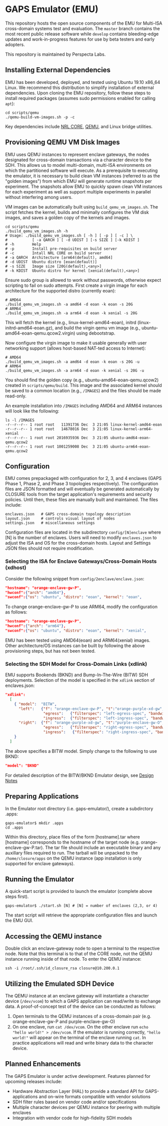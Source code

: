 # GAPS Emulator (EMU)
This repository hosts the open source components of the EMU for Multi-ISA cross-domain systems test and evaluation. The `master` branch contains the most recent public release software while `develop` contains bleeding-edge updates and work-in-progress features for use by beta testers and early adopters.

This repository is maintained by Perspecta Labs.
## Installing External Dependencies
EMU has been developed, deployed, and tested using Ubuntu 19.10 x86_64 Linux. We recommend this distribution to simplify installation of external dependencies. Upon cloning the EMU repository, follow these steps to install required packages (assumes sudo permissions enabled for calling `apt`):
```
cd scripts/qemu
./qemu-build-vm-images.sh -p -c
```
Key dependencies include [NRL CORE](http://nrl.navy.mil/itd/ncs/products/core), [QEMU](http://qemu.org), and Linux bridge utilities.
## Provisioning QEMU VM Disk Images
EMU uses QEMU instances to represent enclave gateways, the nodes designated for cross-domain transactions via a character device to the SDH. This allows us to model multi-domain, multi-ISA environments on which the partitioned software will execute. As a prerequisite to executing the emulator, it is necessary to build clean VM instances (referred to as the "golden images") from which EMU will generate runtime snapshots per experiment. The snapshots allow EMU to quickly spawn clean VM instances for each experiment as well as support multiple experiments in parallel without interfering among users.

VM images can be automatically built using `build_qemu_vm_images.sh`. The script fetches the kernel, builds and minimally configures the VM disk images, and saves a golden copy of the kernels and images. 

```
cd scripts/qemu
./build_qemu_vm_images.sh -h
# Usage: ./build_qemu_vm_images.sh [ -h ] [ -p ] [ -c ] \
#           [ -a QARCH ] [ -d UDIST ] [-s SIZE ] [-k KDIST ]
# -h        Help
# -p        Install pre-requisites on build server
# -c        Intall NRL CORE on build server
# -a QARCH  Architecture [arm64(default), amd64]
# -d UDIST  Ubuntu distro [eoan(default)]
# -s SIZE   Image size [20G(default),<any>]
# -k KDIST  Ubuntu distro for kernel [xenial(default),<any>]
```
Ensure sudo group is allowed to work without passwords, otherwise expect scripting to fail on sudo attempts. First create a virgin image for each architecture for the supported distro (currently eoan):
```
# AMD64
./build_qemu_vm_images.sh -a amd64 -d eoan -k eoan -s 20G
# ARM64
./build_qemu_vm_images.sh -a arm64 -d eoan -k xenial -s 20G
```
This will fetch the kernel (e.g., linux-kernel-amd64-eoan), initrd (linux-initrd-amd64-eoan.gz), and build the virgin qemu vm image (e.g., ubuntu-amd64-eoan-qemu.qcow2.virgin) using debootstrap.

Now configure the virgin image to make it usable generally with user networking support (allows host-based NAT-ted access to Internet):
```
# AMD64
./build_qemu_vm_images.sh -a amd64 -d eoan -k eoan -s 20G -u
# ARM64
./build_qemu_vm_images.sh -a arm64 -d eoan -k xenial -s 20G -u
```
You should find the golden copy (e.g., ubuntu-amd64-eoan-qemu.qcow2) created in `scripts/qemu/build`. This image and the associated kernel should be saved to a common location (e.g., `/IMAGES`) and the files should be made read-only. 

An example installation into `/IMAGES` including AMD64 and ARM64 instances will look like the following:
```
ls -l /IMAGES
-r--r--r-- 1 root root   11391736 Dec  3 21:05 linux-kernel-amd64-eoan
-r--r--r-- 1 root root   14678016 Dec  3 21:05 linux-kernel-arm64-xenial
-r--r--r-- 1 root root 2016935936 Dec  3 21:05 ubuntu-amd64-eoan-qemu.qcow2
-r--r--r-- 1 root root 1001259008 Dec  3 21:05 ubuntu-arm64-eoan-qemu.qcow2
```
## Configuration
EMU comes prepackaged with configuration for 2, 3, and 4 enclaves (GAPS Phase 1, Phase 2, and Phase 3 topologies respectively). The configuration files are JSON formatted and will eventually be generated automatically by CLOSURE tools from the target application's requirements and security policies. Until then, these files are manually built and maintained. The  files include:
```
enclaves.json   # GAPS cross-domain topology description
layout.json     # controls visual layout of nodes
settings.json   # miscellaneous settings
```
Configuration files are located in the subdirectory `config/[N]enclave` where [N] is the number of enclaves. Users will need to modify `enclaves.json` to adjust the ISA and OS for the cross-domain hosts. Layout and Settings JSON files should not require modification.
### Selecting the ISA for Enclave Gateways/Cross-Domain Hosts (xdhost)
Consider the following snippet from `config/2enclave/enclave.json`:
```json
"hostname": "orange-enclave-gw-P",
"hwconf":{"arch": "amd64"},
"swconf":{"os": "ubuntu", "distro": "eoan", "kernel": "eoan",
```
To change orange-enclave-gw-P to use ARM64, modify the configuration as follows:
```json
"hostname": "orange-enclave-gw-P",
"hwconf":{"arch": "arm64"},
"swconf":{"os": "ubuntu", "distro": "eoan", "kernel": "xenial",
```
EMU has been tested using AMD64(eoan) and ARM64(xenial) images. Other architecture/OS instances can be built by following the above provisioning steps, but has not been tested.
### Selecting the SDH Model for Cross-Domain Links (xdlink)
EMU supports Bookends (BKND) and Bump-In-The-Wire (BITW) SDH deployments. Selection of the model is specified in the `xdlink` section of enclaves.json:
```json
"xdlink": 
  [
    { "model":  "BITW",
      "left":   {"f": "orange-enclave-gw-P", "t":"orange-purple-xd-gw",
                 "egress":   {"filterspec": "left-egress-spec", "bandwidth":"100000000", "delay": 0},
                 "ingress":  {"filterspec": "left-ingress-spec", "bandwidth":"100000000", "delay": 0}},
      "right":  {"f": "orange-purple-xd-gw", "t":"purple-enclave-gw-O",
                 "egress":   {"filterspec": "right-egress-spec", "bandwidth":"100000000", "delay": 0},
                 "ingress":   {"filterspec": "right-ingress-spec", "bandwidth":"100000000", "delay": 0}}
    }
  ]
```
The above specifies a BITW model. Simply change to the following to use BKND:
```json
"model": "BKND"
```
For detailed description of the BITW/BKND Emulator design, see [Design Notes](doc/design-notes.md)
## Preparing Applications  
In the Emulator root directory (i.e. gaps-emulator/), create a subdirctory .apps:
```
gaps-emulator$ mkdir .apps
cd .apps
```
Within this directory, place files of the form [hostname].tar where [hostname] corresponds to the hostname of the target node (e.g. orange-enclave-gw-P.tar). The tar file should include an executable binary and any auxillary files required to run. The tarball will be unpacked to the `/home/closure/apps` on the QEMU instance (app installation is only supported for enclave gateways).
## Running the Emulator
A quick-start script is provided to launch the emulator (complete above steps first).
```
gaps-emulator$ ./start.sh [N] # [N] = number of enclaves (2,3, or 4)
```
The start script will retrieve the appropriate configuration files and launch the EMU GUI. 
## Accessing the QEMU instance
Double click an enclave-gateway node to open a terminal to the respective node. Note that this terminal is to that of the CORE node, not the QEMU instance running inside of that node. To enter the QEMU instance:
```
ssh -i /root/.ssh/id_closure_rsa closure@10.200.0.1
```
## Utilizing the Emulated SDH Device
The QEMU instance at an enclave gateway will instantiate a character device (`/dev/vcom`) to which a GAPS application can read/write to exchange data. A proof-of-concept test of the device can be conducted as follows:
1. Open terminals to the QEMU instances of a cross-domain pair (e.g. orange-enclave-gw-P and purple-enclave-gw-O)
2. On one enclave, run `cat /dev/vcom`. On the other enclave run `echo "hello world!" > /dev/vcom`. If the emulator is running correctly, `"hello world!"` will appear on the terminal of the enclave running `cat`.
In practice applications will read and write binary data to the character device.
## Planned Enhancements
The GAPS Emulator is under active development. Features planned for upcoming releases include:
* Hardware Abstraction Layer (HAL) to provide a standard API for GAPS-applications and on-wire formats compatible with vendor solutions
* SDH filter rules based on vendor code and/or specifications
* Multiple character devices per QEMU instance for peering with multiple enclaves
* Integration with vendor code for high-fidelity SDH models
